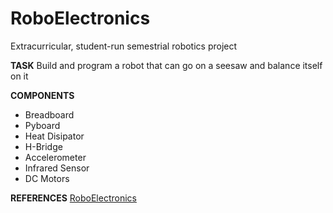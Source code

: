 # RoboElectronics
Extracurricular, student-run semestrial robotics project  

__TASK__ Build and program a robot that can go on a seesaw and balance itself on it   


__COMPONENTS__
-  Breadboard
-  Pyboard
-  Heat Disipator
-  H-Bridge
-  Accelerometer
-  Infrared Sensor
-  DC Motors
  
  
__REFERENCES__ [RoboElectronics](http://ecsessere.wixsite.com/ecsessere/slides)
